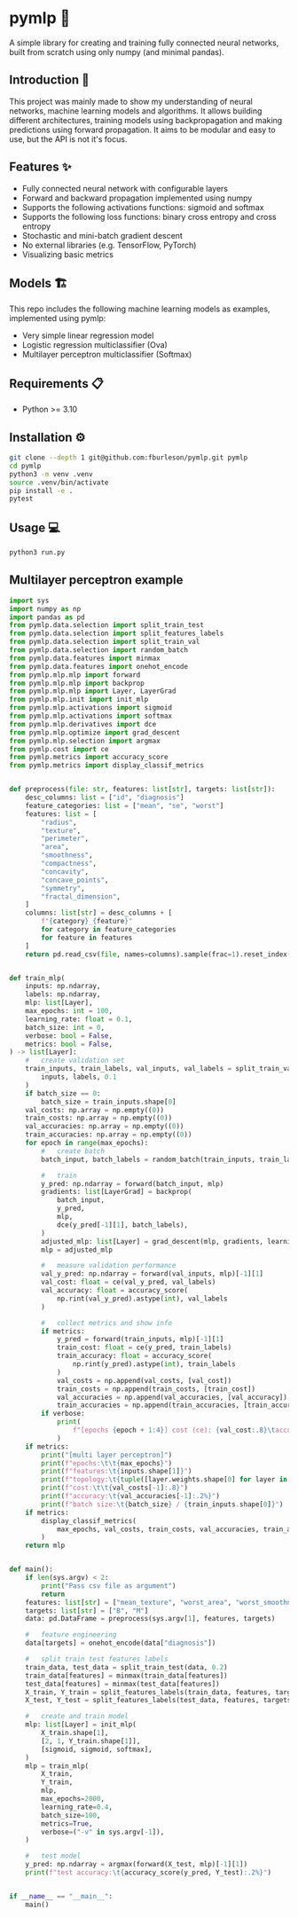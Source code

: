 # pymlp :brain:
A simple library for creating and training fully connected neural networks, built from scratch using only numpy (and minimal pandas).

## Introduction :book:
This project was mainly made to show my understanding of neural networks, machine learning models and algorithms. It allows building different architectures, training models using backpropagation and making predictions using forward propagation. It aims to be modular and easy to use, but the API is not it's focus.

## Features :sparkles:
- Fully connected neural network with configurable layers
- Forward and backward propagation implemented using numpy
- Supports the following activations functions: sigmoid and softmax
- Supports the following loss functions: binary cross entropy and cross entropy
- Stochastic and mini-batch gradient descent
- No external libraries (e.g. TensorFlow, PyTorch)
- Visualizing basic metrics

##  Models :building_construction:
This repo includes the following machine learning models as examples, implemented using pymlp:
-   Very simple linear regression model
-   Logistic regression multiclassifier (Ova)
-   Multilayer perceptron multiclassifier (Softmax)

## Requirements :clipboard:
- Python >= 3.10

## Installation :gear:
```bash
git clone --depth 1 git@github.com:fburleson/pymlp.git pymlp
cd pymlp
python3 -m venv .venv
source .venv/bin/activate 
pip install -e .
pytest
```

## Usage :computer:
```bash
python3 run.py
```

## Multilayer perceptron example
```python
import sys
import numpy as np
import pandas as pd
from pymlp.data.selection import split_train_test
from pymlp.data.selection import split_features_labels
from pymlp.data.selection import split_train_val
from pymlp.data.selection import random_batch
from pymlp.data.features import minmax
from pymlp.data.features import onehot_encode
from pymlp.mlp.mlp import forward
from pymlp.mlp.mlp import backprop
from pymlp.mlp.mlp import Layer, LayerGrad
from pymlp.mlp.init import init_mlp
from pymlp.mlp.activations import sigmoid
from pymlp.mlp.activations import softmax
from pymlp.mlp.derivatives import dce
from pymlp.mlp.optimize import grad_descent
from pymlp.mlp.selection import argmax
from pymlp.cost import ce
from pymlp.metrics import accuracy_score
from pymlp.metrics import display_classif_metrics


def preprocess(file: str, features: list[str], targets: list[str]):
    desc_columns: list = ["id", "diagnosis"]
    feature_categories: list = ["mean", "se", "worst"]
    features: list = [
        "radius",
        "texture",
        "perimeter",
        "area",
        "smoothness",
        "compactness",
        "concavity",
        "concave_points",
        "symmetry",
        "fractal_dimension",
    ]
    columns: list[str] = desc_columns + [
        f"{category}_{feature}"
        for category in feature_categories
        for feature in features
    ]
    return pd.read_csv(file, names=columns).sample(frac=1).reset_index(drop=True)


def train_mlp(
    inputs: np.ndarray,
    labels: np.ndarray,
    mlp: list[Layer],
    max_epochs: int = 100,
    learning_rate: float = 0.1,
    batch_size: int = 0,
    verbose: bool = False,
    metrics: bool = False,
) -> list[Layer]:
    #   create validation set
    train_inputs, train_labels, val_inputs, val_labels = split_train_val(
        inputs, labels, 0.1
    )
    if batch_size == 0:
        batch_size = train_inputs.shape[0]
    val_costs: np.array = np.empty((0))
    train_costs: np.array = np.empty((0))
    val_accuracies: np.array = np.empty((0))
    train_accuracies: np.array = np.empty((0))
    for epoch in range(max_epochs):
        #   create batch
        batch_input, batch_labels = random_batch(train_inputs, train_labels, batch_size)

        #   train
        y_pred: np.ndarray = forward(batch_input, mlp)
        gradients: list[LayerGrad] = backprop(
            batch_input,
            y_pred,
            mlp,
            dce(y_pred[-1][1], batch_labels),
        )
        adjusted_mlp: list[Layer] = grad_descent(mlp, gradients, learning_rate)
        mlp = adjusted_mlp

        #   measure validation performance
        val_y_pred: np.ndarray = forward(val_inputs, mlp)[-1][1]
        val_cost: float = ce(val_y_pred, val_labels)
        val_accuracy: float = accuracy_score(
            np.rint(val_y_pred).astype(int), val_labels
        )

        #   collect metrics and show info
        if metrics:
            y_pred = forward(train_inputs, mlp)[-1][1]
            train_cost: float = ce(y_pred, train_labels)
            train_accuracy: float = accuracy_score(
                np.rint(y_pred).astype(int), train_labels
            )
            val_costs = np.append(val_costs, [val_cost])
            train_costs = np.append(train_costs, [train_cost])
            val_accuracies = np.append(val_accuracies, [val_accuracy])
            train_accuracies = np.append(train_accuracies, [train_accuracy])
        if verbose:
            print(
                f"[epochs {epoch + 1:4}] cost (ce): {val_cost:.8}\taccuracy: {val_accuracy:.2%}"
            )
    if metrics:
        print("[multi layer perceptron]")
        print(f"epochs:\t\t{max_epochs}")
        print(f"features:\t{inputs.shape[1]}")
        print(f"topology:\t{tuple([layer.weights.shape[0] for layer in mlp])}")
        print(f"cost:\t\t{val_costs[-1]:.8}")
        print(f"accuracy:\t{val_accuracies[-1]:.2%}")
        print(f"batch size:\t{batch_size} / {train_inputs.shape[0]}")
    if metrics:
        display_classif_metrics(
            max_epochs, val_costs, train_costs, val_accuracies, train_accuracies
        )
    return mlp


def main():
    if len(sys.argv) < 2:
        print("Pass csv file as argument")
        return
    features: list[str] = ["mean_texture", "worst_area", "worst_smoothness"]
    targets: list[str] = ["B", "M"]
    data: pd.DataFrame = preprocess(sys.argv[1], features, targets)

    #   feature engineering
    data[targets] = onehot_encode(data["diagnosis"])

    #   split train test features labels
    train_data, test_data = split_train_test(data, 0.2)
    train_data[features] = minmax(train_data[features])
    test_data[features] = minmax(test_data[features])
    X_train, Y_train = split_features_labels(train_data, features, targets)
    X_test, Y_test = split_features_labels(test_data, features, targets)

    #   create and train model
    mlp: list[Layer] = init_mlp(
        X_train.shape[1],
        [2, 1, Y_train.shape[1]],
        [sigmoid, sigmoid, softmax],
    )
    mlp = train_mlp(
        X_train,
        Y_train,
        mlp,
        max_epochs=2000,
        learning_rate=0.4,
        batch_size=100,
        metrics=True,
        verbose=("-v" in sys.argv[-1]),
    )

    #   test model
    y_pred: np.ndarray = argmax(forward(X_test, mlp)[-1][1])
    print(f"test accuracy:\t{accuracy_score(y_pred, Y_test):.2%}")


if __name__ == "__main__":
    main()
```
